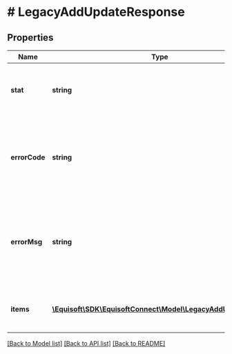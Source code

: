 # # LegacyAddUpdateResponse

## Properties

Name | Type | Description | Notes
------------ | ------------- | ------------- | -------------
**stat** | **string** | Status of the request that has been made. Can be &#39;ok&#39; or &#39;fail&#39; | [optional]
**errorCode** | **string** | If the request has failed, this element will contain the error code related to the problem encountered. | [optional]
**errorMsg** | **string** | If the request has failed, this element will contain the error message related to the problem encountered. | [optional]
**items** | [**\Equisoft\SDK\EquisoftConnect\Model\LegacyAddUpdateItem[]**](LegacyAddUpdateItem.md) | List all items status for the Add or Update operation |

[[Back to Model list]](../../README.md#models) [[Back to API list]](../../README.md#endpoints) [[Back to README]](../../README.md)
